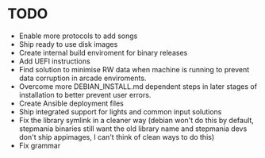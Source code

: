 # TODO
- Enable more protocols to add songs
- Ship ready to use disk images
- Create internal build enviroment for binary releases
- Add UEFI instructions
- Find solution to minimise RW data when machine is running to prevent data corruption in arcade enviroments.
- Overcome more DEBIAN_INSTALL.md dependent steps in later stages of installation to better prevent user errors.
- Create Ansible deployment files
- Ship integrated support for lights and common input solutions
- Fix the library symlink in a cleaner way (debian won't do this by default, stepmania binaries still want the old library name and stepmania devs don't ship appimages, I can't think of clean ways to do this)
- Fix grammar